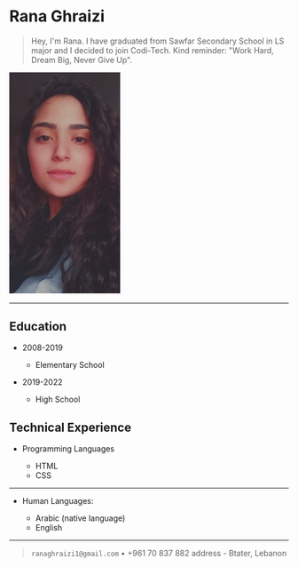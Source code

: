 
Rana Ghraizi
============

> Hey, I'm Rana. I have graduated from Sawfar Secondary School in LS major and I decided to join Codi-Tech. Kind reminder: "Work Hard, Dream Big, Never Give Up".

<img src="my-profile.jpeg" alt="test" width="200"/>

----

Education
---------

* 2008-2019

     * Elementary School
    
     
* 2019-2022

     * High School
     

Technical Experience
--------------------

* Programming Languages

     * HTML
     * CSS

[ref]: https://github.com/rana-ghraizi


----------------------------------------

* Human Languages:

     * Arabic (native language)
     * English

----

> `ranaghraizi1@gmail.com` • +961 70 837 882
> address - Btater, Lebanon


